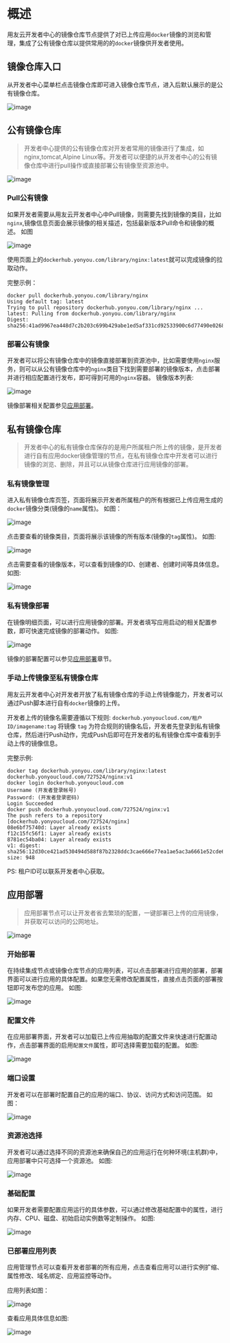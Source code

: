 # 概述
用友云开发者中心的镜像仓库节点提供了对已上传应用```docker```镜像的浏览和管理，集成了公有镜像仓库以提供常用的的```docker```镜像供开发者使用。

## 镜像仓库入口
从开发者中心菜单栏点击镜像仓库即可进入镜像仓库节点，进入后默认展示的是公有镜像仓库。

![image](/articles/cloud/3-/images/deploy/registryindex.png)
## 公有镜像仓库
> 开发者中心提供的公有镜像仓库对开发者常用的镜像进行了集成，如nginx,tomcat,Alpine Linux等。开发者可以便捷的从开发者中心的公有镜像仓库中进行pull操作或直接部署公有镜像至资源池中。

![image](/articles/cloud/3-/images/deploy/publicregistry.png)

### Pull公有镜像
如果开发者需要从用友云开发者中心中Pull镜像，则需要先找到镜像的类目，比如```nginx```,镜像信息页面会展示镜像的相关描述，包括最新版本Pull命令和镜像的概述。
如图

![image](/articles/cloud/3-/images/deploy/nginxintro.png)

使用页面上的```dockerhub.yonyou.com/library/nginx:latest```就可以完成镜像的拉取动作。

完整示例：
```
docker pull dockerhub.yonyou.com/library/nginx
Using default tag: latest
Trying to pull repository dockerhub.yonyou.com/library/nginx ... 
latest: Pulling from dockerhub.yonyou.com/library/nginx
Digest: sha256:41ad9967ea448d7c2b203c699b429abe1ed5af331cd92533900c6d77490e0268
```


### 部署公有镜像
开发者可以将公有镜像仓库中的镜像直接部署到资源池中，比如需要使用```nginx```服务，则可以从公有镜像仓库中的```nginx```类目下找到需要部署的镜像版本，点击部署并进行相应配置进行发布，即可得到可用的```nginx```容器。
镜像版本列表:

![image](/articles/cloud/3-/images/deploy/nginxtags.png)

镜像部署相关配置参见[应用部署](#应用部署)。

## 私有镜像仓库
> 开发者中心的私有镜像仓库保存的是用户所属租户所上传的镜像，是开发者进行自有应用docker镜像管理的节点，在私有镜像仓库中开发者可以进行镜像的浏览、删除，并且可以从镜像仓库进行应用镜像的部署。

### 私有镜像管理
进入私有镜像仓库页签，页面将展示开发者所属租户的所有根据已上传应用生成的```docker```镜像分类(镜像的```name```属性)。
如图：

![image](/articles/cloud/3-/images/deploy/privateregistrycatalogs.png)

点击要查看的镜像类目，页面将展示该镜像的所有版本(镜像的```tag```属性)。
如图:

![image](/articles/cloud/3-/images/deploy/privateregistrytags.png)

点击需要查看的镜像版本，可以查看到镜像的ID、创建者、创建时间等具体信息。
如图:

![image](/articles/cloud/3-/images/deploy/privateimagedeploy.png)

### 私有镜像部署
在镜像明细页面，可以进行应用镜像的部署。开发者填写应用启动的相关配置参数，即可快速完成镜像的部署动作。
如图:

![image](/articles/cloud/3-/images/deploy/imagedeploy.png)

镜像的部署配置可以参见[应用部署](#应用部署)章节。

### 手动上传镜像至私有镜像仓库
用友云开发者中心对开发者开放了私有镜像仓库的手动上传镜像能力，开发者可以通过Push脚本进行自有```docker```镜像的上传。

开发者上传的镜像名需要遵循以下规则:
```dockerhub.yonyoucloud.com/租户ID/imagename:tag```
将镜像
```tag```
为符合规则的镜像名后，开发者先登录到私有镜像仓库，然后进行Push动作，完成Push后即可在开发者的私有镜像仓库中查看到手动上传的镜像信息。

完整示例:
```
docker tag dockerhub.yonyou.com/library/nginx:latest dockerhub.yonyoucloud.com/727524/nginx:v1
docker login dockerhub.yonyoucloud.com
Username (开发者登录帐号)
Password: (开发者登录密码)
Login Succeeded
docker push dockerhub.yonyoucloud.com/727524/nginx:v1
The push refers to a repository [dockerhub.yonyoucloud.com/727524/nginx]
08e6bf75740d: Layer already exists 
f12c15fc56f1: Layer already exists 
8781ec54ba04: Layer already exists 
v1: digest: sha256:12d30ce421ad530494d588f87b2328ddc3cae666e77ea1ae5ac3a6661e52cde6 size: 948
```

PS:
租户ID可以联系开发者中心获取。
## 应用部署
> 应用部署节点可以让开发者省去繁琐的配置，一键部署已上传的应用镜像，并获取可以访问的公网地址。

![image](/articles/cloud/3-/images/deploy/deployindex.png)

### 开始部署
在持续集成节点或镜像仓库节点的应用列表，可以点击部署进行应用的部署，部署界面可以进行应用的具体配置。如果您无需修改配置属性，直接点击页面的部署按钮即可发布您的应用。
如图:

![image](/articles/cloud/3-/images/deploy/deploydetials.png)

### 配置文件
在应用部署界面，开发者可以加载已上传应用抽取的配置文件来快速进行配置动作，点击部署界面的启用```配置文件```属性，即可选择需要加载的配置。
如图:

![image](/articles/cloud/3-/images/deploy/deployconfigfile.png)

### 端口设置
开发者可以在部署时配置自己的应用的端口、协议、访问方式和访问范围。
如图：

![image](/articles/cloud/3-/images/deploy/deployport.png)

### 资源池选择
开发者可以通过选择不同的资源池来确保自己的应用运行在何种环境(主机群)中，应用部署中只可选择一个资源池。
如图:

![image](/articles/cloud/3-/images/deploy/deploypool.png)

### 基础配置
如果开发者需要配置应用运行的具体参数，可以通过修改基础配置中的属性，进行内存、CPU、磁盘、初始启动实例数等定制操作。
如图:

![image](/articles/cloud/3-/images/deploy/deploybaseconfig.png)

### 已部署应用列表
应用管理节点可以查看开发者部署的所有应用，点击查看应用可以进行实例扩缩、属性修改、域名绑定、应用监控等动作。

应用列表如图：

![image](/articles/cloud/3-/images/deploy/deploylist.png)

查看应用具体信息如图:

![image](/articles/cloud/3-/images/deploy/deployproperties.png)



